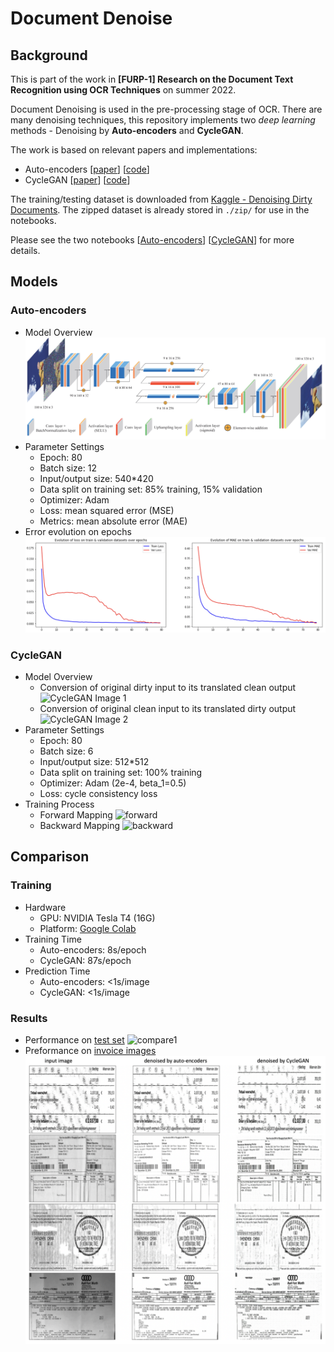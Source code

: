 # Document Denoise

## Background
This is part of the work in **[FURP-1] Research on the Document Text Recognition using OCR Techniques** on summer 2022.

Document Denoising is used in the pre-processing stage of OCR. There are many denoising techniques, this repository implements two _deep learning_ methods - Denoising by **Auto-encoders** and **CycleGAN**.

The work is based on relevant papers and implementations:
- Auto-encoders [[paper](https://ieeexplore.ieee.org/document/8262546)] [[code](https://www.kaggle.com/competitions/denoising-dirty-documents/code)]
- CycleGAN [[paper](https://arxiv.org/abs/1703.10593)] [[code](https://www.tensorflow.org/tutorials/generative/cyclegan)]

The training/testing dataset is downloaded from [Kaggle - Denoising Dirty Documents](https://www.kaggle.com/competitions/denoising-dirty-documents). The zipped dataset is already stored in `./zip/` for use in the notebooks.

Please see the two notebooks [[Auto-encoders](./autoencoders.ipynb)] [[CycleGAN](./cycleGAN.ipynb)] for more details.

## Models

### Auto-encoders
- Model Overview
![](images/autoencoder.png)
- Parameter Settings
    - Epoch: 80
    - Batch size: 12
    - Input/output size: 540*420
    - Data split on training set: 85% training, 15% validation
    - Optimizer: Adam
    - Loss: mean squared error (MSE)
    - Metrics: mean absolute error (MAE)
- Error evolution on epochs
![](images/ae-errors.png)

### CycleGAN
- Model Overview
    - Conversion of original dirty input to its translated clean output
    ![CycleGAN Image 1](https://miro.medium.com/max/1400/1*-7JKDTvulO6o4t4RRU5MJQ.png)
    - Conversion of original clean input to its translated dirty output
    ![CycleGAN Image 2](https://miro.medium.com/max/1400/1*0C34D2bEHmiyTbNzH8o5nQ.png)
- Parameter Settings
    - Epoch: 80
    - Batch size: 6
    - Input/output size: 512*512
    - Data split on training set: 100% training
    - Optimizer: Adam (2e-4, beta_1=0.5)
    - Loss: cycle consistency loss
- Training Process
    - Forward Mapping
    ![forward](images/forward.gif)
    - Backward Mapping
    ![backward](images/backward.gif)

## Comparison

### Training
- Hardware
    - GPU: NVIDIA Tesla T4 (16G)
    - Platform: [Google Colab](https://colab.research.google.com)
- Training Time
    - Auto-encoders: 8s/epoch
    - CycleGAN: 87s/epoch
- Prediction Time
    - Auto-encoders: <1s/image
    - CycleGAN: <1s/image

### Results
- Performance on [test set](https://www.kaggle.com/competitions/denoising-dirty-documents/data)
![compare1](images/compare1.png)
- Preformance on [invoice images](https://www.google.com/search?q=noisy+invoice&tbm=isch&sxsrf=ALiCzsYRG6sIvU0n92yRWrcYLenFaEWeig%3A1655730210306&source=hp&biw=1438&bih=823&ei=InCwYqfwENDXgQajyauwBQ&iflsig=AJiK0e8AAAAAYrB-MsEzgLgBBgGm8KyXcYTcnNoH_Cs1&oq=&gs_lcp=CgNpbWcQAxgBMgcIIxDqAhAnMgcIIxDqAhAnMgcIIxDqAhAnMgcIIxDqAhAnMgcIIxDqAhAnMgcIIxDqAhAnMgcIIxDqAhAnMgcIIxDqAhAnMgcIIxDqAhAnMgcIIxDqAhAnUABYAGC9D2gBcAB4AIABAIgBAJIBAJgBAKoBC2d3cy13aXotaW1nsAEK&sclient=img)
![compare2](images/compare2.png)